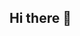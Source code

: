 ## Hi there 👋

<!--
**Pally-pal/Pally-pal** is a ✨ _special_ ✨ repository because its `README.md` (this file) appears on your GitHub profile.

Here are some ideas to get you started:

- 🔭 I’m currently working on ... a project impact of organizational performance in selected manufacturing companies in South west
- 🌱 I’m currently learning ...DATA ANALYSIS 
- 👯 I’m looking to collaborate on ...
- 🤔 I’m looking for help with ...
- 💬 Ask me about ...
- 📫 How to reach me: ... oluwafemip014@gmail.com
IG:PALLY_PAL
- 😄 Pronouns: ...
- ⚡ Fun fact: ...
-->
